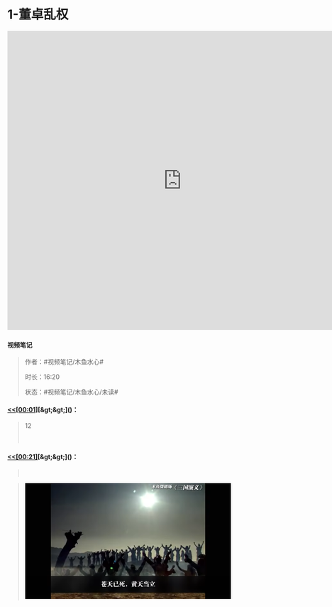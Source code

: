 # 1-董卓乱权

<iframe sandbox="allow-top-navigation-by-user-activation allow-same-origin allow-forms allow-scripts allow-popups" src="https://player.bilibili.com/player.html?bvid=BV1hx411e7KP&amp;page=1&amp;high_quality=1&amp;as_wide=1&amp;allowfullscreen=true&amp;autoplay=0&amp;t=0" data-src="" border="0" frameborder="no" framespacing="0" allowfullscreen="true" style="height: 673px; width: 783px;"></iframe>

#### <span data-type="text" style="text-shadow: 1px 1px var(--b3-theme-surface-lighter), 2px 2px var(--b3-theme-surface-lighter), 3px 3px var(--b3-theme-surface-lighter), 4px 4px var(--b3-theme-surface-lighter);">视频笔记</span>

> 作者：#视频笔记/木鱼水心#​
>
> 时长：16:20
>
> 状态：#视频笔记/木鱼水心/未读#​

#### [&lt;&lt;]()​[[00:01]](## "https://player.bilibili.com/player.html?bvid=BV1hx411e7KP&page=1&high_quality=1&as_wide=1&allowfullscreen=true&autoplay=0&t=0")​[&gt;&gt;]()：

> 12
>
> ‍

#### [&lt;&lt;]()​[[00:21]](## "https://player.bilibili.com/player.html?bvid=BV1hx411e7KP&page=1&high_quality=1&as_wide=1&allowfullscreen=true&autoplay=0&t=0")​[&gt;&gt;]()：

> ‍

> ​![image](assets/screenshot-20241118171850-g8fafij.png)​
